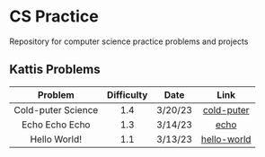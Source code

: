 # CS Practice

Repository for computer science practice problems and projects

## Kattis Problems

| Problem | Difficulty | Date | Link |
| :----------: | :----------: | :----------: | :----------: |
| Cold-puter Science | 1.4 | 3/20/23 | [cold-puter](https://github.com/dtafoya/cs-practice/blob/main/kattis/cold-puter/cold-puter.cpp) |
| Echo Echo Echo | 1.3 | 3/14/23 | [echo](https://github.com/dtafoya/cs-practice/blob/main/kattis/echo/echo.cpp) |
| Hello World! | 1.1 |3/13/23 | [hello-world](https://github.com/dtafoya/cs-practice/blob/main/kattis/hello-world/hello-world.cpp) |
